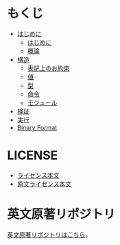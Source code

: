 # もくじ

 - <a href="https://pcysl5edgo.github.io/WASMSpec/Introduction">はじめに</a>
    - <a href="https://pcysl5edgo.github.io/WASMSpec/Introduction#はじめに">はじめに</a>
    - <a href="https://pcysl5edgo.github.io/WASMSpec/Introduction#概論">概論</a>
 - <a href="https://pcysl5edgo.github.io/WASMSpec/Structure">構造</a>
    - <a href="https://pcysl5edgo.github.io/WASMSpec/Structure#表記上のお約束">表記上のお約束</a>
    - <a href="https://pcysl5edgo.github.io/WASMSpec/Structure#値">値</a>
    - <a href="https://pcysl5edgo.github.io/WASMSpec/Structure#型">型</a>
    - <a href="https://pcysl5edgo.github.io/WASMSpec/Structure#命令">命令</a>
    - <a href="https://pcysl5edgo.github.io/WASMSpec/Structure#モジュール">モジュール</a>
 - <a href="https://pcysl5edgo.github.io/WASMSpec/Validation">検証</a>
 - <a href="https://pcysl5edgo.github.io/WASMSpec/Execution">実行</a>
 - <a href="https://pcysl5edgo.github.io/WASMSpec/BinaryFormat">Binary Format</a>

# LICENSE

 - [ライセンス本文](./LICENSE)
 - [原文ライセンス本文](https://www.w3.org/Consortium/Legal/2015/copyright-software-and-document)

# 英文原著リポジトリ

[英文原著リポジトリはこちら](https://github.com/WebAssembly/spec)。